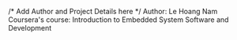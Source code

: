 /* Add Author and Project Details here */
Author: Le Hoang Nam<br />
Coursera's course: Introduction to Embedded System Software and Development <br />
